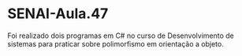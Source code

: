 # SENAI-Aula.47
Foi realizado dois programas em C# no curso de Desenvolvimento de sistemas para praticar sobre polimorfismo em orientação a objeto.

